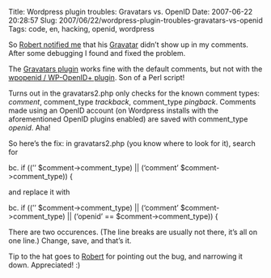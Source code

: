 Title: Wordpress plugin troubles: Gravatars vs. OpenID
Date: 2007-06-22 20:28:57
Slug: 2007/06/22/wordpress-plugin-troubles-gravatars-vs-openid
Tags: code, en, hacking, openid, wordpress


So [Robert notified me][1] that his [Gravatar][2] didn’t show up in my
comments. After some debugging I found and fixed the problem.

The [Gravatars plugin][3] works fine with the default comments, but not with
the [wpopenid / WP-OpenID+ plugin][4]. Son of a Perl script!

Turns out in the gravatars2.php only checks for the known comment types:
_comment_, comment_type _trackback_, comment_type _pingback_. Comments made
using an OpenID account (on Wordpress installs with the aforementioned OpenID
plugins enabled) are saved with comment_type _openid_. Aha!

So here’s the fix: in gravatars2.php (you know where to look for it), search
for

bc. if ((’’ $comment->comment_type) || (‘comment’ $comment->comment_type)) {

and replace it with

bc. if ((’’ $comment->comment_type) || (‘comment’ $comment->comment_type) ||
(‘openid’ == $comment->comment_type)) {

There are two occurences. (The line breaks are usually not there, it’s all on
one line.) Change, save, and that’s it.

Tip to the hat goes to [Robert][5] for pointing out the bug, and narrowing it
down. Appreciated! :)

   [1]: http://carlo.zottmann.org/2007/06/21/weissbier-with-timberlake/#comment-7418
   [2]: http://site.gravatar.com/
   [3]: http://zenpax.com/gravatars2/
   [4]: http://wordpress.org/extend/plugins/openid/
   [5]: http://blog.hooloovoo.net/
